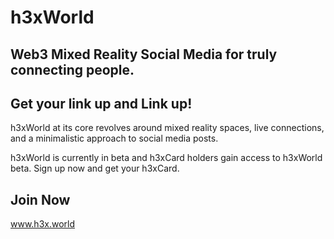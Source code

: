 # h3xWorld

## Web3 Mixed Reality Social Media for truly connecting people. 
## Get your link up and Link up!

h3xWorld at its core revolves around mixed reality spaces, live connections, and a minimalistic approach to social media posts.

h3xWorld is currently in beta and h3xCard holders gain access to h3xWorld beta. 
Sign up now and get your h3xCard.

## Join Now 
www.h3x.world
